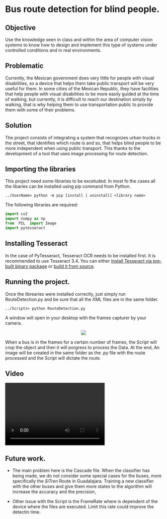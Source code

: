 # Bus route detection for blind people.

## Objective

Use the knowledge seen in class and within the area of computer vision systems to know how to design and implement this type of systems under controlled conditions and in real environments.

## Problematic

Currently, the Mexican government does very little for people with visual disabilities, so a device that helps them take public transport will be very useful for them. In some cities of the Mexican Republic, they have facilities that help people with visual disabilities to be more easily guided at the time of walking, but currently, it is difficult to reach our destination simply by walking, that is why helping them to use transportation public to provide them with some of their problems.

## Solution

The project consists of integrating a system that recognizes urban trucks in the street, that identifies which route is and so, that helps blind people to be more independent when using public transport. This thanks to the development of a tool that uses image processing for route detection.

## Importing the libraries
This project need some libraries to be excetuded. In most fo the cases all the libaries can be installed using pip command from Python.

    ../UserName> python -m pip [install | uninstall] <library name>

The following libraries are required:
```python
import cv2
import numpy as np
from  PIL  import Image
import pytesseract
```

## Installing Tesseract
In the case of PyTesseract, Tesseract OCR needs to be installed first. It is recommended to use Tesseract 3.4. You can either [Install Tesseract via pre-built binary package](https://github.com/tesseract-ocr/tesseract/wiki) or [build it from source](https://github.com/tesseract-ocr/tesseract/wiki/Compiling).

## Running the project.
Once the librearies were installed correctly, just simply run RouteDetection.py and be sure that all the XML files are in the same folder.

    ../Scripts> python RouteDetection.py 
    
A window will open in your desktop with the frames capturer by your camera.
<p align="center">
  <img src="https://lh3.googleusercontent.com/fQFU8eL0DY3VWb9r12gxxTiN9pI9PUnj7HqhaQMBokNL4IIIBxieaZn_MrtVe2B_RjUCb-Ru0Jl1hZxiYQhlKomgeH8qxIm5NvfL87sp1yvS9hIpUA1Y3UEA5ZiL7e-112U-LMTv">
</p>
When a bus is in the frames for a certain number of frames, the Script will crop the object and then it will porgress to process the Data.
At the end, An image will be created in the same folder as the .py file with the route processed and the Script will dictate the route.

## Video

<p>
    <meta http-equiv="X-UA-Compatible" content="IE=Edge,chrome=1">
    <video src="https://www.youtube.com/watch?v=mo6xxib4ots&feature=youtu.be" width="320" height="200" controls preload></video>
</p>

## Future work.

 -   The main problem here is the Cascade file. When the classifier has being made, we do not consider some special cases for the buses, more specifically the *SiTren* Route in Guadalajara. Training a new classifier with the other buses and give them more states to the algorithm will increase the accuracy and the precision,
 
 - Other issue with the Script is the FrameRate where is dependent of the device where the files are executed. Limit this rate could improve the detectin time.
